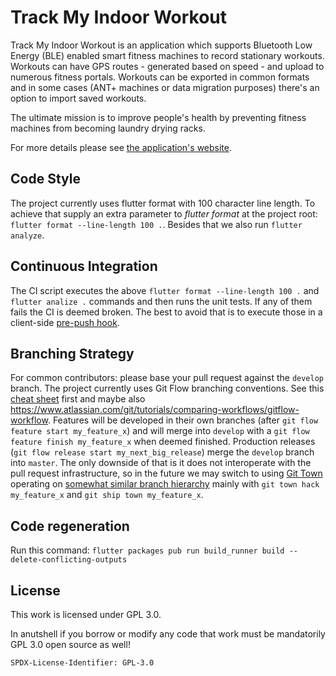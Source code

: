 # Track My Indoor Workout

Track My Indoor Workout is an application which supports Bluetooth Low Energy (BLE) enabled
smart fitness machines to record stationary workouts. Workouts can have GPS routes -
generated based on speed - and upload to numerous fitness portals. Workouts can be exported in
common formats and in some cases (ANT+ machines or data migration purposes) there's an option to
import saved workouts.

The ultimate mission is to improve people's health by preventing fitness machines from becoming
laundry drying racks.

For more details please see [the application's website](https://trackmyindoorworkout.github.io).

## Code Style

The project currently uses flutter format with 100 character line length.
To achieve that supply an extra parameter to *flutter format* at the project root:
`flutter format --line-length 100 .`. Besides that we also run `flutter analyze`.

## Continuous Integration

The CI script executes the above `flutter format --line-length 100 .` and
`flutter analize .` commands and then runs the unit tests. If any of them fails the CI is
deemed broken. The best to avoid that is to execute those in a client-side
[pre-push hook](https://git-scm.com/book/en/v2/Customizing-Git-Git-Hooks).

## Branching Strategy

For common contributors: please base your pull request against the `develop` branch.
The project currently uses Git Flow branching conventions. See this
[cheat sheet](https://danielkummer.github.io/git-flow-cheatsheet/) first and maybe also
https://www.atlassian.com/git/tutorials/comparing-workflows/gitflow-workflow.
Features will be developed in their own branches (after `git flow feature start my_feature_x`)
and will merge into `develop` with a `git flow feature finish my_feature_x`
when deemed finished. Production releases (`git flow release start my_next_big_release`)
merge the `develop` branch into `master`. The only downside of that is it does not interoperate
with the pull request infrastructure, so in the future we may switch to using
[Git Town](https://github.com/git-town/git-town) operating
on [somewhat similar branch hierarchy](https://github.com/git-town/git-town/blob/main/documentation/development/branch_hierarchy.md)
mainly with `git town hack my_feature_x` and `git ship town my_feature_x`.

## Code regeneration

Run this command: `flutter packages pub run build_runner build --delete-conflicting-outputs`

## License

This work is licensed under GPL 3.0.

In anutshell if you borrow or modify any code that work must be mandatorily GPL 3.0 open source as well!

`SPDX-License-Identifier: GPL-3.0`
